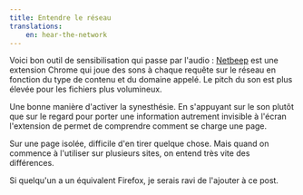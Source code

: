 ```yaml
---
title: Entendre le réseau
translations:
    en: hear-the-network
---
```


Voici bon outil de sensibilisation qui passe par l'audio : [Netbeep](https://chromewebstore.google.com/detail/netbeep/hcgpboeddcgldkgimfmcnfloonkccfmi) est une extension Chrome qui joue des sons à chaque requête sur le réseau en fonction du type de contenu et du domaine appelé. Le pitch du son est plus élevée pour les fichiers plus volumineux.

Une bonne manière d'activer la synesthésie. En s'appuyant sur le son plutôt que sur le regard pour porter une information autrement invisible à l'écran l'extension de permet de comprendre comment se charge une page.

Sur une page isolée, difficile d'en tirer quelque chose. Mais quand on commence à l'utiliser sur plusieurs sites, on entend très vite des différences.

Si quelqu'un a un équivalent Firefox, je serais ravi de l'ajouter à ce post.
